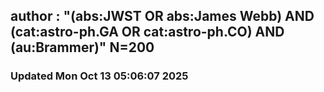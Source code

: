 ## author : "(abs:JWST OR abs:James Webb) AND (cat:astro-ph.GA OR cat:astro-ph.CO) AND (au:Brammer)" N=200
### Updated Mon Oct 13 05:06:07 2025

